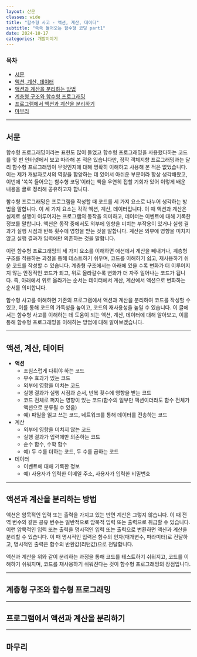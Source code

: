 ```yaml
---
layout: 산문
classes: wide
title: "함수형 사고 - 액션, 계산, 데이터"
subtitle: "쏙쏙 들어오는 함수형 코딩 part1"
date: 2024-10-17
categories: 개발이야기
---
```


### 목차

- [서문](#서문)
- [액션, 계산, 데이터](#액션-계산-데이터)
- [액션과 계산을 분리하는 방법](#액션과-계산을-분리하는-방법)
- [계층형 구조와 함수형 프로그래밍](#계층형-구조와-함수형-프로그래밍)
- [프로그램에서 액션과 계산을 분리하기](#프로그램에서-액션과-계산을-분리하기)
- [마무리](#마무리)

---

## 서문

함수형 프로그래밍이라는 표현도 많이 들었고 함수형 프로그래밍을 사용했다하는 코드를 몇 번 인터넷에서 보고
따라해 본 적은 있습니다만, 정작 객체지향 프로그래밍과는 달리 함수형 프로그래밍이 무엇인지에 대해 명확히 이해하고
사용해 본 적은 없었습니다. 이는 제가 개발자로서의 역량을 함양하는 데 있어서 아쉬운 부분이라 항상 생각해왔고,
이번에 '쏙쏙 들어오는 함수형 코딩'이라는 책을 우연히 접할 기회가 있어 이렇게 배운 내용을 글로 정리해 공유하고자
합니다.

함수형 프로그래밍은 프로그램을 작성할 때 코드를 세 가지 요소로 나누어 생각하는 방법을 말합니다. 이 세 가지 요소는
각각 액션, 계산, 데이터입니다. 이 때 액션과 계산은 실제로 실행이 이루어지는 프로그램의 동작을 의미하고, 데이터는
이벤트에 대해 기록한 정보를 말합니다. 액션은 동작 중에서도 외부에 영향을 미치는 부작용이 있거나 실행 결과가
실행 시점과 반복 횟수에 영향을 받는 것을 말합니다. 계산은 외부에 영향을 미치지 않고 실행 결과가 입력에만 의존하는
것을 말합니다.

이런 함수형 프로그래밍의 세 가지 요소를 이해하면 애션에서 계산을 빼내거나, 계층형 구조를 적용하는 과정을 통해
테스트하기 쉬우며, 코드를 이해하기 쉽고, 재사용하기 쉬운 코드를 작성할 수 있습니다. 계층형 구조에서는
아래에 있을 수록 변화가 더 이루어지지 않는 안정적인 코드가 되고, 위로 올라갈수록 변화가 더 자주 일어나는 코드가
됩니다. 즉, 아래에서 위로 올라가는 순서는 데이터에서 계산, 계산에서 액션으로 변화하는 순서를 의미합니다.

함수형 사고를 이해하면 기존의 프로그램에서 액션과 계산을 분리하여 코드를 작성할 수 있고, 이를 통해 코드의 가독성을
높이고, 코드의 재사용성을 높일 수 있습니다. 이 글에서는 함수형 사고를 이해하는 데 도움이 되는 액션, 계산, 데이터에
대해 알아보고, 이를 통해 함수형 프로그래밍을 이해하는 방법에 대해 알아보겠습니다.

---

## 액션, 계산, 데이터

- **액션**
  - 조심스럽게 다뤄야 하는 코드
  - 부수 효과가 있는 코드
  - 외부에 영향을 미치는 코드
  - 실행 결과가 실행 시점과 순서, 반복 횟수에 영향을 받는 코드
  - 코드 전체로 퍼지는 영향이 있는 코드(함수의 일부만 액션이더라도 함수 전체가 액션으로 분류될 수 있음)
  - 예) 파일을 읽고 쓰는 코드, 네트워크를 통해 데이터를 전송하는 코드
- 계산
  - 외부에 영향을 미치지 않는 코드
  - 실행 결과가 입력에만 의존하는 코드
  - 순수 함수, 수학 함수
  - 예) 두 수를 더하는 코드, 두 수를 곱하는 코드
- 데이터
  - 이벤트에 대해 기록한 정보
  - 예) 사용자가 입력한 이메일 주소, 사용자가 입력한 비밀번호

---

## 액션과 계산을 분리하는 방법

액션은 암묵적인 입력 또는 출력을 가지고 있는 반면 계산은 그렇지 않습니다. 이 때 전역 변수와 같은 공유 변수는
일반적으로 암묵적 입력 또는 출력으로 취급할 수 있습니다. 이런 암묵적인 입력 또는 출력을 명시적인 입력 또는 출력으로
변환하면 액션과 계산을 분리할 수 있습니다. 이 때 명시적인 입력은 함수의 인자(매개변수, 파라미터)로 전달하고,
명시적인 출력은 함수의 반환값(리턴값)으로 전달합니다.

액션과 계산을 위와 같이 분리하는 과정을 통해 코드를 테스트하기 쉬워지고, 코드를 이해하기 쉬워지며, 코드를 재사용하기
쉬워진다는 것이 함수형 프로그래밍의 장점입니다.

---

## 계층형 구조와 함수형 프로그래밍

---

## 프로그램에서 액션과 계산을 분리하기

---

## 마무리

